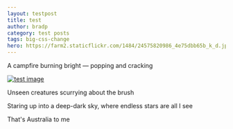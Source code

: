 ```yaml
---
layout: testpost
title: test
author: bradp
category: test posts
tags: big-css-change
hero: https://farm2.staticflickr.com/1484/24575820986_4e75dbb65b_k_d.jpg
---
```


A campfire burning bright — popping and cracking

[![test image](https://farm2.staticflickr.com/1484/24575820986_19d25165be_z_d.jpg)](https://www.flickr.com/photos/ubersejanus/24575820986)

Unseen creatures scurrying about the brush

Staring up into a deep-dark sky, where endless stars are all I see

That's Australia to me